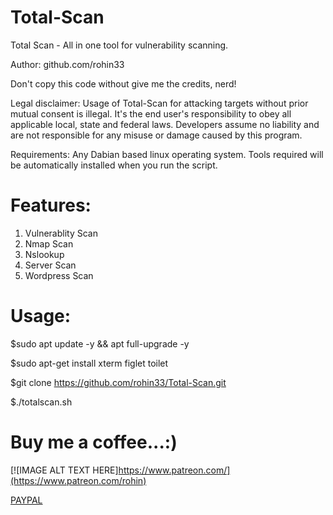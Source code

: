 # Total-Scan

Total Scan - All in one tool for vulnerability scanning.


Author: github.com/rohin33


Don't copy this code without give me the credits, nerd!


Legal disclaimer:
Usage of Total-Scan for attacking targets without prior mutual consent is illegal. It's the end user's responsibility to obey all applicable local, state and federal laws. Developers assume no liability and are not responsible for any misuse or damage caused by this program.

Requirements:
Any Dabian based linux operating system.
Tools required will be automatically installed when you run the script.

# Features:
1. Vulnerablity Scan
2. Nmap Scan
3. Nslookup
4. Server Scan
5. Wordpress Scan

# Usage: 

$sudo apt update -y && apt full-upgrade -y

$sudo apt-get install xterm figlet toilet

$git clone https://github.com/rohin33/Total-Scan.git

$./totalscan.sh

# Buy me a coffee...:)

[![IMAGE ALT TEXT HERE]https://www.patreon.com/](https://www.patreon.com/rohin)

[PAYPAL](https://www.paypal.me/rohin33)
